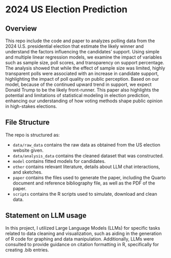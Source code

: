 # 2024 US Election Prediction

## Overview

This repo include the code and paper to analyzes polling data from the 2024 U.S. presidential election that estimate the likely winner and understand the factors influencing the candidates’ support. Using simple and multiple linear regression models, we examine the impact of variables such as sample size, poll scores, and transparency on support percentage. The analysis showed that while the effect of sample size was limited, highly transparent polls were associated with an increase in candidate support, highlighting the impact of poll quality on public perception. Based on our model, because of the continued upward trend in support, we expect Donald Trump to be the likely front-runner. This paper also highlights the potential and limitations of statistical modeling in election prediction, enhancing our understanding of how voting methods shape public opinion in high-stakes elections.


## File Structure

The repo is structured as:

-   `data/raw_data` contains the raw data as obtained from the US election website given.
-   `data/analysis_data` contains the cleaned dataset that was constructed.
-   `model` contains fitted models for candidates. 
-   `other` contains relevant literature, details about LLM chat interactions, and sketches.
-   `paper` contains the files used to generate the paper, including the Quarto document and reference bibliography file, as well as the PDF of the paper. 
-   `scripts` contains the R scripts used to simulate, download and clean data.


## Statement on LLM usage

In this project, I utilized Large Language Models (LLMs) for specific tasks related to data cleaning and visualization, such as aiding in the generation of R code for graphing and data manipulation. Additionally, LLMs were consulted to provide guidance on citation formatting in R, specifically for creating .bib entries.
